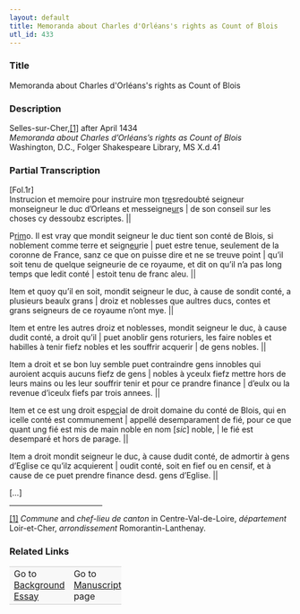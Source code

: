 ```yaml
---  
layout: default  
title: Memoranda about Charles d'Orléans's rights as Count of Blois  
utl_id: 433
---
```


### Title

Memoranda about Charles d'Orléans's rights as Count of Blois

### Description

<p>Selles-sur-Cher,<a href="#_ftn1" name="_ftnref1" title="" id="_ftnref1">[1]</a> after April 1434<br /><em>Memoranda about Charles d’Orléans’s rights as Count of Blois</em><br />
Washington, D.C., Folger Shakespeare Library, MS X.d.41</p>



### Partial Transcription

<p>[Fol.1r]<br />
Instrucion et memoire pour instruire mon t<u>re</u>sredoubté seigneur monseigneur le duc d’Orleans et messeigne<u>ur</u>s | de son conseil sur les choses cy dessoubz escriptes. ||</p>
<p>P<u>rim</u>o. Il est vray que mondit seigneur le duc tient son conté de Blois, si noblement comme terre et seign<u>eu</u>rie | puet estre tenue, seulement de la coronne de France, sanz ce que on puisse dire et ne se treuve point | qu’il soit tenu de quelque seigneurie de ce royaume, et dit on qu’il n’a pas long temps que ledit conté | estoit tenu de franc aleu. ||</p>
<p>Item et quoy qu’il en soit, mondit seigneur le duc, à cause de sondit conté, a plusieurs beaulx grans | droiz et noblesses que aultres ducs, contes et grans seigneurs de ce royaume n’ont mye. ||</p>
<p>Item et entre les autres droiz et noblesses, mondit seigneur le duc, à cause dudit conté, a droit qu’il | puet anoblir gens roturiers, les faire nobles et habilles à tenir fiefz nobles et les souffrir acquerir | de gens nobles. ||  </p>
<p>Item a droit et se bon luy semble puet contraindre gens innobles qui auroient acquis aucuns fiefz de gens | nobles à yceulx fiefz mettre hors de leurs mains ou les leur souffrir tenir et pour ce prandre finance | d’eulx ou la revenue d’iceulx fiefs par trois annees. ||  </p>
<p>Item et ce est ung droit esp<u>ec</u>ial de droit domaine du conté de Blois, qui en icelle conté est communement | appellé desemparament de fié, pour ce que quant ung fié est mis de main noble en nom [<em>sic</em>] noble, | le fié est desemparé et hors de parage. ||</p>
<p>Item a droit mondit seigneur le duc, à cause dudit conté, de admortir à gens d’Eglise ce qu’ilz acquierent | oudit conté, soit en fief ou en censif, et à cause de ce puet prendre finance desd. gens d’Eglise. ||</p>
<p>[…]</p>
<div>
<hr align="left" size="1" width="33%" /><div id="ftn1">
<a href="#_ftnref1" name="_ftn1" title="" id="_ftn1">[1]</a> <em>Commune </em>and<em> chef-lieu de canton </em>in Centre-Val-de-Loire, <em>département</em> Loir-et-Cher, <em>arrondissement</em> Romorantin-Lanthenay.

</div>
</div>


### Related Links

<table border="0.5" cellpadding="1" cellspacing="1" style="width: 200px; background-color:#F8F8F8;">
    <tbody style="border-color:#ccc">
        <tr style="border-color:#ccc">
            <td>Go to <a href="https://french.newberry.t-pen.org/essay/433" target="_blank">Background Essay</a></td>
            <td>Go to <a href="https://french.newberry.t-pen.org/www/record.html?id=433" target="_blank">Manuscript</a> page</td>
        </tr>
    </tbody>
</table>
